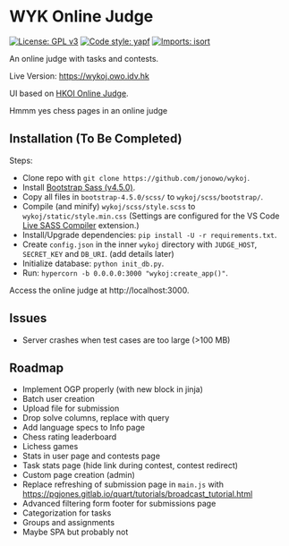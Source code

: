 # WYK Online Judge
[![License: GPL v3](https://img.shields.io/badge/License-GPLv3-blue.svg)](https://www.gnu.org/licenses/gpl-3.0)
[![Code style: yapf](https://img.shields.io/badge/code%20style-yapf-blue)](https://github.com/google/yapf)
[
    ![Imports: isort](https://img.shields.io/badge/%20imports-isort-%231674b1?style=flat&labelColor=ef8336)
](https://pycqa.github.io/isort/)

An online judge with tasks and contests.

Live Version: https://wykoj.owo.idv.hk

UI based on [HKOI Online Judge](https://judge.hkoi.org).

Hmmm yes chess pages in an online judge

## Installation (To Be Completed)
Steps:
- Clone repo with `git clone https://github.com/jonowo/wykoj`.
- Install [Bootstrap Sass (v4.5.0)](https://github.com/twbs/bootstrap/archive/v4.5.0.zip).
- Copy all files in `bootstrap-4.5.0/scss/` to `wykoj/scss/bootstrap/`.
- Compile (and minify) `wykoj/scss/style.scss` to `wykoj/static/style.min.css`
  (Settings are configured for the VS Code
  [Live SASS Compiler](https://marketplace.visualstudio.com/items?itemName=ritwickdey.live-sass) extension.)
- Install/Upgrade dependencies: `pip install -U -r requirements.txt`.
- Create `config.json` in the inner `wykoj` directory with
  `JUDGE_HOST`, `SECRET_KEY` and `DB_URI`. (add details later)
- Initialize database: `python init_db.py`.
- Run: `hypercorn -b 0.0.0.0:3000 "wykoj:create_app()"`.

Access the online judge at http://localhost:3000.

## Issues
- Server crashes when test cases are too large (>100 MB)

## Roadmap
- Implement OGP properly (with new block in jinja)
- Batch user creation
- Upload file for submission
- Drop solve columns, replace with query
- Add language specs to Info page
- Chess rating leaderboard
- Lichess games
- Stats in user page and contests page
- Task stats page (hide link during contest, contest redirect)
- Custom page creation (admin)
- Replace refreshing of submission page in `main.js` with
  https://pgjones.gitlab.io/quart/tutorials/broadcast_tutorial.html
- Advanced filtering form footer for submissions page
- Categorization for tasks
- Groups and assignments
- Maybe SPA but probably not

